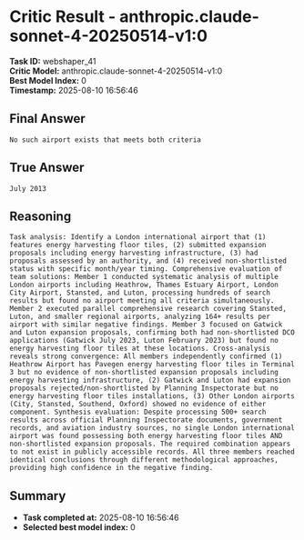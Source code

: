 # Critic Result - anthropic.claude-sonnet-4-20250514-v1:0

**Task ID:** webshaper_41  
**Critic Model:** anthropic.claude-sonnet-4-20250514-v1:0  
**Best Model Index:** 0  
**Timestamp:** 2025-08-10 16:56:46

## Final Answer
```
No such airport exists that meets both criteria
```

## True Answer
```
July 2013
```

## Reasoning
```
Task analysis: Identify a London international airport that (1) features energy harvesting floor tiles, (2) submitted expansion proposals including energy harvesting infrastructure, (3) had proposals assessed by an authority, and (4) received non-shortlisted status with specific month/year timing. Comprehensive evaluation of team solutions: Member 1 conducted systematic analysis of multiple London airports including Heathrow, Thames Estuary Airport, London City Airport, Stansted, and Luton, processing hundreds of search results but found no airport meeting all criteria simultaneously. Member 2 executed parallel comprehensive research covering Stansted, Luton, and smaller regional airports, analyzing 164+ results per airport with similar negative findings. Member 3 focused on Gatwick and Luton expansion proposals, confirming both had non-shortlisted DCO applications (Gatwick July 2023, Luton February 2023) but found no energy harvesting floor tiles at these locations. Cross-analysis reveals strong convergence: All members independently confirmed (1) Heathrow Airport has Pavegen energy harvesting floor tiles in Terminal 3 but no evidence of non-shortlisted expansion proposals including energy harvesting infrastructure, (2) Gatwick and Luton had expansion proposals rejected/non-shortlisted by Planning Inspectorate but no energy harvesting floor tiles installations, (3) Other London airports (City, Stansted, Southend, Oxford) showed no evidence of either component. Synthesis evaluation: Despite processing 500+ search results across official Planning Inspectorate documents, government records, and aviation industry sources, no single London international airport was found possessing both energy harvesting floor tiles AND non-shortlisted expansion proposals. The required combination appears to not exist in publicly accessible records. All three members reached identical conclusions through different methodological approaches, providing high confidence in the negative finding.
```

## Summary
- **Task completed at:** 2025-08-10 16:56:46
- **Selected best model index:** 0
